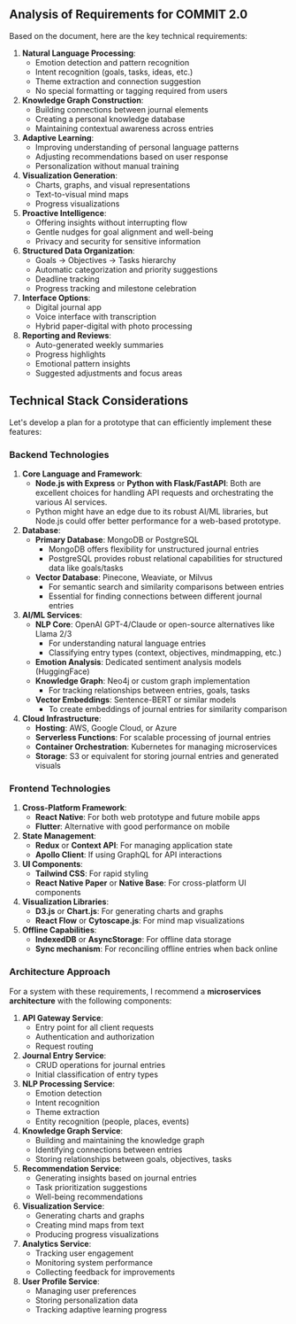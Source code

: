## **Analysis of Requirements for COMMIT 2.0**

Based on the document, here are the key technical requirements:

1. **Natural Language Processing**:  
   * Emotion detection and pattern recognition  
   * Intent recognition (goals, tasks, ideas, etc.)  
   * Theme extraction and connection suggestion  
   * No special formatting or tagging required from users  
2. **Knowledge Graph Construction**:  
   * Building connections between journal elements  
   * Creating a personal knowledge database  
   * Maintaining contextual awareness across entries  
3. **Adaptive Learning**:  
   * Improving understanding of personal language patterns  
   * Adjusting recommendations based on user response  
   * Personalization without manual training  
4. **Visualization Generation**:  
   * Charts, graphs, and visual representations  
   * Text-to-visual mind maps  
   * Progress visualizations  
5. **Proactive Intelligence**:  
   * Offering insights without interrupting flow  
   * Gentle nudges for goal alignment and well-being  
   * Privacy and security for sensitive information  
6. **Structured Data Organization**:  
   * Goals → Objectives → Tasks hierarchy  
   * Automatic categorization and priority suggestions  
   * Deadline tracking  
   * Progress tracking and milestone celebration  
7. **Interface Options**:  
   * Digital journal app  
   * Voice interface with transcription  
   * Hybrid paper-digital with photo processing  
8. **Reporting and Reviews**:  
   * Auto-generated weekly summaries  
   * Progress highlights  
   * Emotional pattern insights  
   * Suggested adjustments and focus areas

## **Technical Stack Considerations**

Let's develop a plan for a prototype that can efficiently implement these features:

### **Backend Technologies**

1. **Core Language and Framework**:  
   * **Node.js with Express** or **Python with Flask/FastAPI**: Both are excellent choices for handling API requests and orchestrating the various AI services.  
   * Python might have an edge due to its robust AI/ML libraries, but Node.js could offer better performance for a web-based prototype.  
2. **Database**:  
   * **Primary Database**: MongoDB or PostgreSQL  
     * MongoDB offers flexibility for unstructured journal entries  
     * PostgreSQL provides robust relational capabilities for structured data like goals/tasks  
   * **Vector Database**: Pinecone, Weaviate, or Milvus  
     * For semantic search and similarity comparisons between entries  
     * Essential for finding connections between different journal entries  
3. **AI/ML Services**:  
   * **NLP Core**: OpenAI GPT-4/Claude or open-source alternatives like Llama 2/3  
     * For understanding natural language entries  
     * Classifying entry types (context, objectives, mindmapping, etc.)  
   * **Emotion Analysis**: Dedicated sentiment analysis models (HuggingFace)  
   * **Knowledge Graph**: Neo4j or custom graph implementation  
     * For tracking relationships between entries, goals, tasks  
   * **Vector Embeddings**: Sentence-BERT or similar models  
     * To create embeddings of journal entries for similarity comparison  
4. **Cloud Infrastructure**:  
   * **Hosting**: AWS, Google Cloud, or Azure  
   * **Serverless Functions**: For scalable processing of journal entries  
   * **Container Orchestration**: Kubernetes for managing microservices  
   * **Storage**: S3 or equivalent for storing journal entries and generated visuals

### **Frontend Technologies**

1. **Cross-Platform Framework**:  
   * **React Native**: For both web prototype and future mobile apps  
   * **Flutter**: Alternative with good performance on mobile  
2. **State Management**:  
   * **Redux** or **Context API**: For managing application state  
   * **Apollo Client**: If using GraphQL for API interactions  
3. **UI Components**:  
   * **Tailwind CSS**: For rapid styling  
   * **React Native Paper** or **Native Base**: For cross-platform UI components  
4. **Visualization Libraries**:  
   * **D3.js** or **Chart.js**: For generating charts and graphs  
   * **React Flow** or **Cytoscape.js**: For mind map visualizations  
5. **Offline Capabilities**:  
   * **IndexedDB** or **AsyncStorage**: For offline data storage  
   * **Sync mechanism**: For reconciling offline entries when back online

### **Architecture Approach**

For a system with these requirements, I recommend a **microservices architecture** with the following components:

1. **API Gateway Service**:  
   * Entry point for all client requests  
   * Authentication and authorization  
   * Request routing  
2. **Journal Entry Service**:  
   * CRUD operations for journal entries  
   * Initial classification of entry types  
3. **NLP Processing Service**:  
   * Emotion detection  
   * Intent recognition  
   * Theme extraction  
   * Entity recognition (people, places, events)  
4. **Knowledge Graph Service**:  
   * Building and maintaining the knowledge graph  
   * Identifying connections between entries  
   * Storing relationships between goals, objectives, tasks  
5. **Recommendation Service**:  
   * Generating insights based on journal entries  
   * Task prioritization suggestions  
   * Well-being recommendations  
6. **Visualization Service**:  
   * Generating charts and graphs  
   * Creating mind maps from text  
   * Producing progress visualizations  
7. **Analytics Service**:  
   * Tracking user engagement  
   * Monitoring system performance  
   * Collecting feedback for improvements  
8. **User Profile Service**:  
   * Managing user preferences  
   * Storing personalization data  
   * Tracking adaptive learning progress

